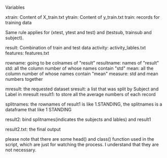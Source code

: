 Variables

xtrain: Content of X_train.txt ytrain: Content of y_train.txt train: records for training data

Same rule applies for (xtest, ytest and test) and (testsub, trainsub and subject).

result: Combination of train and test data activity: activity_lables.txt features: features.txt

rowname: going to be colnames of "result" resultname: names of "result" std: all the column number of whose names contain "std" mean: all the column number of whose names contain "mean" measure: std and mean numbers together

mresult: the requested dataset sresult: a list that was split by Subject and Label in mresult result1: to store all the average numbers of each record

splitnames: the rownames of result1 is like 1.STANDING, the splitnames is a dataframe that like 1 STANDING

result2: bind splitnames(indicates the subjects and lables) and result1

result2.txt: the final output

please note that there are some head() and class() function used in the script, which are just for watching the process. I understand that they are not necessary.